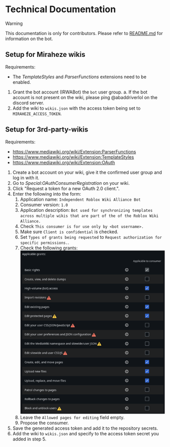 # Technical Documentation

> [!WARNING]
> This documentation is only for contributors. Please refer to [README.md](README.md) for information on the bot.

## Setup for Miraheze wikis

Requirements:
* The *TemplateStyles* and *ParserFunctions* extensions need to be enabled.

1. Grant the bot account (IRWABot) the `bot` user group.
    a. If the bot account is not present on the wiki, please ping @abaddriverlol on the discord server.
2. Add the wiki to `wikis.json` with the access token being set to `MIRAHEZE_ACCESS_TOKEN`.

## Setup for 3rd-party-wikis

Requirements:
* https://www.mediawiki.org/wiki/Extension:ParserFunctions
* https://www.mediawiki.org/wiki/Extension:TemplateStyles
* https://www.mediawiki.org/wiki/Extension:OAuth

1. Create a bot account on your wiki, give it the confirmed user group and log in with it.
2. Go to *Special:OAuthConsumerRegistration* on your wiki.
3. Click "Request a token for a new OAuth 2.0 client.".
4. Enter the following into the form:
    1. Application name: `Independent Roblox Wiki Alliance Bot`
    2. Consumer version: `1.0`
    3. Application description: `Bot used for synchronizing templates across multiple wikis that are part of the of the Roblox Wiki Alliance.`
    4. Check `This consumer is for use only by <bot username>.`
    5. Make sure `Client is confidential` is checked.
    6. Set `Types of grants being requested` to `Request authorization for specific permissions.`.
    7. Check the following grants:
      ![A screenshot of Special:OAuthConsumerRegistration showing the rights required by the bot.](assets/img/bot_rights.png)
    8. Leave the `Allowed pages for editing` field empty.
    9. Propose the consumer.
5. Save the generated access token and add it to the repository secrets.
6. Add the wiki to `wikis.json` and specify to the access token secret you added in step 5.
